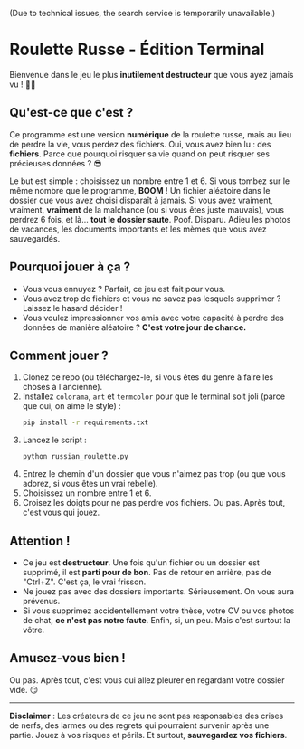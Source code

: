 (Due to technical issues, the search service is temporarily unavailable.)

# Roulette Russe - Édition Terminal

Bienvenue dans le jeu le plus **inutilement destructeur** que vous ayez jamais vu ! 🎲💥

## Qu'est-ce que c'est ?

Ce programme est une version **numérique** de la roulette russe, mais au lieu de perdre la vie, vous perdez des fichiers. Oui, vous avez bien lu : des **fichiers**. Parce que pourquoi risquer sa vie quand on peut risquer ses précieuses données ? 😎

Le but est simple : choisissez un nombre entre 1 et 6. Si vous tombez sur le même nombre que le programme, **BOOM** ! Un fichier aléatoire dans le dossier que vous avez choisi disparaît à jamais. Si vous avez vraiment, vraiment, **vraiment** de la malchance (ou si vous êtes juste mauvais), vous perdrez 6 fois, et là... **tout le dossier saute**. Poof. Disparu. Adieu les photos de vacances, les documents importants et les mèmes que vous avez sauvegardés.

## Pourquoi jouer à ça ?

- Vous vous ennuyez ? Parfait, ce jeu est fait pour vous.
- Vous avez trop de fichiers et vous ne savez pas lesquels supprimer ? Laissez le hasard décider !
- Vous voulez impressionner vos amis avec votre capacité à perdre des données de manière aléatoire ? **C'est votre jour de chance.**

## Comment jouer ?

1. Clonez ce repo (ou téléchargez-le, si vous êtes du genre à faire les choses à l'ancienne).
2. Installez `colorama`, `art` et `termcolor` pour que le terminal soit joli (parce que oui, on aime le style) :
   ```bash
   pip install -r requirements.txt
   ```
3. Lancez le script :
   ```bash
   python russian_roulette.py
   ```
4. Entrez le chemin d'un dossier que vous n'aimez pas trop (ou que vous adorez, si vous êtes un vrai rebelle).
5. Choisissez un nombre entre 1 et 6.
6. Croisez les doigts pour ne pas perdre vos fichiers. Ou pas. Après tout, c'est vous qui jouez.

## Attention !

- Ce jeu est **destructeur**. Une fois qu'un fichier ou un dossier est supprimé, il est **parti pour de bon**. Pas de retour en arrière, pas de "Ctrl+Z". C'est ça, le vrai frisson.
- Ne jouez pas avec des dossiers importants. Sérieusement. On vous aura prévenus.
- Si vous supprimez accidentellement votre thèse, votre CV ou vos photos de chat, **ce n'est pas notre faute**. Enfin, si, un peu. Mais c'est surtout la vôtre.

## Amusez-vous bien !

Ou pas. Après tout, c'est vous qui allez pleurer en regardant votre dossier vide. 😏

---

**Disclaimer** : Les créateurs de ce jeu ne sont pas responsables des crises de nerfs, des larmes ou des regrets qui pourraient survenir après une partie. Jouez à vos risques et périls. Et surtout, **sauvegardez vos fichiers**.